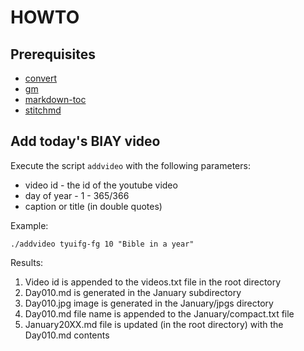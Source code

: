 # HOWTO #

## Prerequisites ##

+ [convert](https://imagemagick.org/index.php)
+ [gm](http://www.graphicsmagick.org/)
+ [markdown-toc](https://github.com/jonschlinkert/markdown-toc)
+ [stitchmd](https://github.com/abhinav/stitchmd)

## Add today's BIAY video ##

Execute the script `addvideo` with the following parameters:

+ video id - the id of the youtube video
+ day of year - 1 - 365/366
+ caption or title (in double quotes)

Example:

```
./addvideo tyuifg-fg 10 "Bible in a year"
```

Results:

1) Video id is appended to the videos.txt file in the root directory
2) Day010.md is generated in the January subdirectory
3) Day010.jpg image is generated in the January/jpgs directory
4) Day010.md file name is appended to the January/compact.txt file
5) January20XX.md file is updated (in the root directory) with the Day010.md contents
